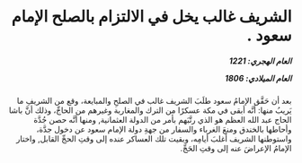 <h1 dir="rtl">الشريف غالب يخل في الالتزام بالصلح الإمام سعود .</h1>

<h5 dir="rtl">العام الهجري:  1221

العام الميلادي: 1806

</h5>

<p dir="rtl">بعد أن حَقَّق الإمامُ سعود طلَبَ الشريف غالب في الصلحِ والمبايعة، وقع من الشريفِ ما يَريبُ منها: أنَّه أبقى في مكة عسكرًا من الترك والمغاربة وغيرهم من الحاجِّ، وذلك أنَّ باشا الحاج عبد الله العظم هو الذي رتَّبَهم بأمر من الدولة العثمانية, ومنها أنَّه حصن جُدَّة وأحاطها بالخندق ومنعَ الغرباء والسفار من جهةِ دولة الإمام سعود عن دخول جدَّة، واستوطنها الشريف أغلبَ أيامِه، وبقيت تلك العساكر عنده إلى وقتِ الحجِّ القابل, واختار الإمامُ الإعراضَ عنه إلى وقتِ الحَجِّ.</p></br>

